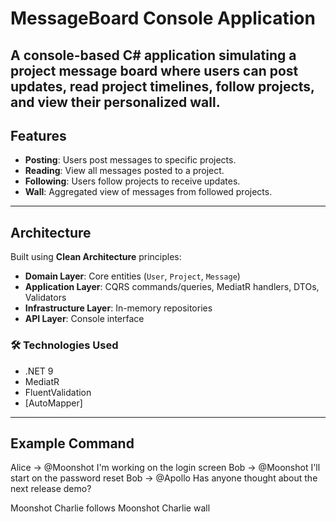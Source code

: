 # MessageBoard Console Application
A console-based C# application simulating a **project message board** where users can post updates, read project timelines, follow projects, and view their personalized wall.
---

## Features

- **Posting**: Users post messages to specific projects.
- **Reading**: View all messages posted to a project.
- **Following**: Users follow projects to receive updates.
- **Wall**: Aggregated view of messages from followed projects.

---

## Architecture

Built using **Clean Architecture** principles:

- **Domain Layer**: Core entities (`User`, `Project`, `Message`)
- **Application Layer**: CQRS commands/queries, MediatR handlers, DTOs, Validators
- **Infrastructure Layer**: In-memory repositories
- **API Layer**: Console interface

### 🛠️ Technologies Used

- .NET 9
- MediatR
- FluentValidation
- [AutoMapper]

---

## Example Command

Alice -> @Moonshot I'm working on the login screen
Bob -> @Moonshot I'll start on the password reset
Bob -> @Apollo Has anyone thought about the next release demo?

Moonshot
Charlie follows Moonshot
Charlie wall

